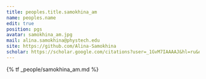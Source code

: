 ```yaml
---
title: peoples.title.samokhina_am
name: peoples.name
edit: true
position: pgs
avatar: samokhina_am.jpg
mail: alina.samokhina@phystech.edu
site: https://github.com/Alina-Samokhina
scholar: https://scholar.google.com/citations?user=_1GvM7IAAAAJ&hl=ru&oi=ao
---
```


{% tf _people/samokhina_am.md %}

